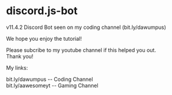# discord.js-bot                         
v11.4.2 Discord Bot seen on my coding channel (bit.ly/dawumpus)                         
                                         
We hope you enjoy the tutorial!                              
                                   
Please subcribe to my youtube channel if this helped you out.                      
Thank you!                           
                       
My links:                   
                     
bit.ly/dawumpus -- Coding Channel               
bit.ly/aawesomeyt -- Gaming Channel              